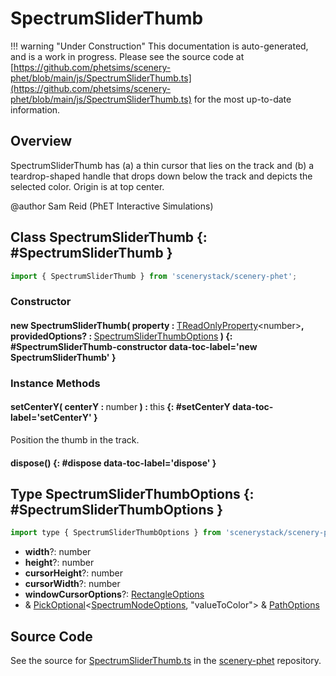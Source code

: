 # SpectrumSliderThumb

!!! warning "Under Construction"
    This documentation is auto-generated, and is a work in progress. Please see the source code at
    [https://github.com/phetsims/scenery-phet/blob/main/js/SpectrumSliderThumb.ts](https://github.com/phetsims/scenery-phet/blob/main/js/SpectrumSliderThumb.ts) for the most up-to-date information.

## Overview

SpectrumSliderThumb has (a) a thin cursor that lies on the track and (b) a teardrop-shaped handle that drops
down below the track and depicts the selected color. Origin is at top center.

@author Sam Reid (PhET Interactive Simulations)

## Class SpectrumSliderThumb {: #SpectrumSliderThumb }


```js
import { SpectrumSliderThumb } from 'scenerystack/scenery-phet';
```
### Constructor

#### new SpectrumSliderThumb( property : <span style="font-weight: 400;">[TReadOnlyProperty](../axon/TReadOnlyProperty.md)&lt;<span style="color: hsla(calc(var(--md-hue) + 180deg),80%,40%,1);">number</span>&gt;</span>, providedOptions? : <span style="font-weight: 400;">[SpectrumSliderThumbOptions](../scenery-phet/SpectrumSliderThumb.md#SpectrumSliderThumbOptions)</span> ) {: #SpectrumSliderThumb-constructor data-toc-label='new SpectrumSliderThumb' }

### Instance Methods

#### setCenterY( centerY : <span style="font-weight: 400;"><span style="color: hsla(calc(var(--md-hue) + 180deg),80%,40%,1);">number</span></span> ) : <span style="font-weight: 400;"><span style="color: hsla(calc(var(--md-hue) + 180deg),80%,40%,1);">this</span></span> {: #setCenterY data-toc-label='setCenterY' }

Position the thumb in the track.

#### dispose() {: #dispose data-toc-label='dispose' }



## Type SpectrumSliderThumbOptions {: #SpectrumSliderThumbOptions }


```js
import type { SpectrumSliderThumbOptions } from 'scenerystack/scenery-phet';
```


- **width**?: <span style="color: hsla(calc(var(--md-hue) + 180deg),80%,40%,1);">number</span>
- **height**?: <span style="color: hsla(calc(var(--md-hue) + 180deg),80%,40%,1);">number</span>
- **cursorHeight**?: <span style="color: hsla(calc(var(--md-hue) + 180deg),80%,40%,1);">number</span>
- **cursorWidth**?: <span style="color: hsla(calc(var(--md-hue) + 180deg),80%,40%,1);">number</span>
- **windowCursorOptions**?: [RectangleOptions](../scenery/Rectangle.md#RectangleOptions)
- &amp; [PickOptional](../phet-core/PickOptional.md)&lt;[SpectrumNodeOptions](../scenery-phet/SpectrumNode.md#SpectrumNodeOptions), "valueToColor"&gt; &amp; [PathOptions](../scenery/Path.md#PathOptions)




## Source Code

See the source for [SpectrumSliderThumb.ts](https://github.com/phetsims/scenery-phet/blob/main/js/SpectrumSliderThumb.ts) in the [scenery-phet](https://github.com/phetsims/scenery-phet) repository.
